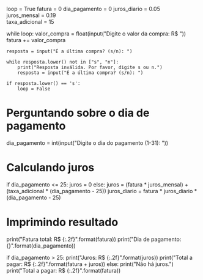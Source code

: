 loop = True
fatura = 0
dia_pagamento = 0
juros_diario = 0.05  
juros_mensal = 0.19  
taxa_adicional = 15

while loop:
    valor_compra = float(input("Digite o valor da compra: R$ "))
    fatura += valor_compra
    
    resposta = input("É a última compra? (s/n): ")
    
    while resposta.lower() not in ["s", "n"]:
        print("Resposta inválida. Por favor, digite s ou n.")
        resposta = input("É a última compra? (s/n): ")
    
    if resposta.lower() == 's':
        loop = False

# Perguntando sobre o dia de pagamento
dia_pagamento = int(input("Digite o dia do pagamento (1-31): "))

# Calculando juros
if dia_pagamento <= 25:
    juros = 0
else:
    juros = (fatura * juros_mensal) + (taxa_adicional * (dia_pagamento - 25))
    juros_diario = fatura * juros_diario * (dia_pagamento - 25)

# Imprimindo resultado
print("Fatura total: R$ {:.2f}".format(fatura))
print("Dia de pagamento: {}".format(dia_pagamento))

if dia_pagamento > 25:
    print("Juros: R$ {:.2f}".format(juros))
    print("Total a pagar: R$ {:.2f}".format(fatura + juros))
else:
    print("Não há juros.")
    print("Total a pagar: R$ {:.2f}".format(fatura))
